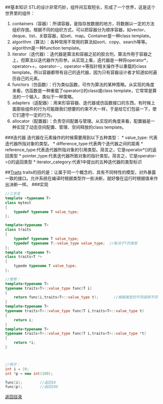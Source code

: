 ##基本知识
STL的设计非常巧妙，组件间互取短长，形成了一个世界，这是这个世界里的组件：
1. containers（容器）：所谓容器，是指存放数据的地方，将数据以一定的方法组织存放。根据不同的组织方式，可以把容器分为顺序容器，如vector、deque、list，关联容器，如set、map。Container是一种class template。
2. algorithm（算法）：各种常用不常用的算法如sort、copy、search等等。algorithm是一种function template。
3. iterator（迭代器）：迭代器是算法和容器之前的胶合剂，算法作用于容器之上，但算法以迭代器作为形参。从实现上看，迭代器是一种将operator*，operator++，operator--，operator->等指针相关操作予以重载的class template。所以容器都带有自己的迭代器，因为只有容器设计者才知道如何遍历自己的元素。
4. functors（仿函数）：行为类似函数，可作为算法的某种策略。从实现的角度来看，仿函数是一种重载了operator()的class或class template，它常常是算法的一个输入，类似于一种策略。
5. adapters（适配器）：用来形容容器、迭代器或仿函数接口的东西，有时候上面那些组件的行为可能跟我们想要的约束不大一样，于是给它们包装一下，使它们遵守一定的行为。
6. allocator（配置器）：负责空间配置与管理。从实现的角度来看，配置器是一种实现了动态空间配置、管理、空间释放的class template。
 
###迭代器
迭代器在元素操作的时候需要用到以下五种类型：
* 
value_type: 代表迭代器所指对象的类型。
* 
difference_type:代表两个迭代器之间的距离
* 
reference_type:代表迭代器所指对象的引用类型。简言之，它是operator*()的返回类型
* 
pointer_type:代表迭代器所致对象的指针类型。简言之，它是operator->()的返回类型
* 
iterator_category:代表1中提出的五种迭代器的类型标识

##[Traits](http://www.cnblogs.com/hush/archive/2004/03/10/2717.html)
traits的目的是：让属于同一个概念的、具有不同特性的模型，对外暴露一致的接口。允许系统在编译时根据类型作一些决断，就好像在运行时根据值来作出决断一样。
###实现
```C++
//三步走
template <typename T>
class mytest
{
    typedef typename T value_type;
};

template<typename T>
class traits
{
    typedef typename T value_type;
    typedef typename T::value_type value_type;  //取决于T的类型
};
template <typename T>
class traits<T *>
{
    typede typename T value_type;
};

//使用：
template<typename T>
typename traits<T>::value_type func(T i)
{
    return func(i,traits<T>::value_type t);       //根据类型的不同调用不同的方法
}
template<typename T>
typename traits<T>::value_type func(T i,traits<T>::value_type t)
{
    return i;
}
template<typename T>
typename traits<T>::value_type func(T i,traits<T>::value_type *t)
{
    return *i;
}



//例子：
int i = 10;
int *p = new int(100);

func(i);        //返回10
func(p);        //返回100
```

[返回目录](README.md)